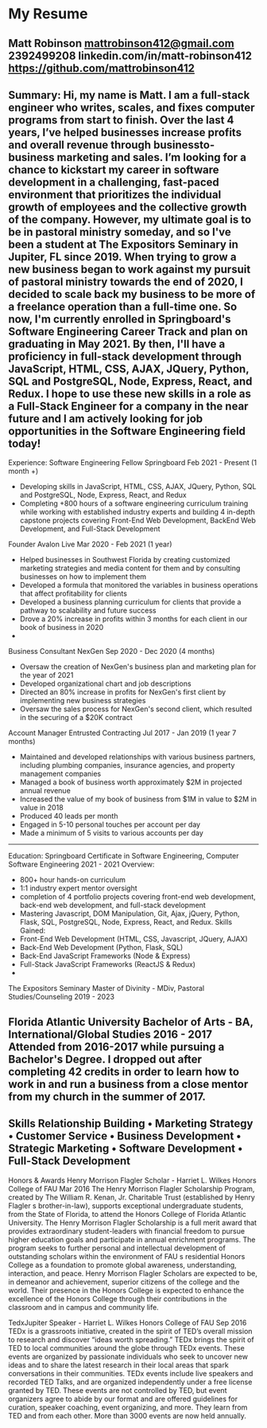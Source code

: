 # My Resume #
Matt Robinson
mattrobinson412@gmail.com 2392499208
linkedin.com/in/matt-robinson412 https://github.com/mattrobinson412
---

Summary:
Hi, my name is Matt. I am a full-stack engineer who writes, scales, and fixes computer programs from start to
finish. Over the last 4 years, I’ve helped businesses increase profits and overall revenue through businessto-business marketing and sales. I’m looking for a chance to kickstart my career in software development in a
challenging, fast-paced environment that prioritizes the individual growth of employees and the collective growth of
the company.
However, my ultimate goal is to be in pastoral ministry someday, and so I've been a student at The Expositors
Seminary in Jupiter, FL since 2019. When trying to grow a new business began to work against my pursuit
of pastoral ministry towards the end of 2020, I decided to scale back my business to be more of a freelance
operation than a full-time one.
So now, I'm currently enrolled in Springboard's Software Engineering Career Track and plan on graduating in May
2021. By then, I'll have a proficiency in full-stack development through JavaScript, HTML, CSS, AJAX, JQuery,
Python, SQL and PostgreSQL, Node, Express, React, and Redux. I hope to use these new skills in a role as a
Full-Stack Engineer for a company in the near future and I am actively looking for job opportunities in the Software
Engineering field today!
---

Experience:
Software Engineering Fellow
Springboard
Feb 2021 - Present (1 month +)
- Developing skills in JavaScript, HTML, CSS, AJAX, JQuery, Python, SQL and PostgreSQL, Node,
Express, React, and Redux
- Completing +800 hours of a software engineering curriculum training while working with established
industry experts and building 4 in-depth capstone projects covering Front-End Web Development, BackEnd Web Development, and Full-Stack Development

Founder
Avalon Live
Mar 2020 - Feb 2021 (1 year)
- Helped businesses in Southwest Florida by creating customized marketing strategies and media
content for them and by consulting businesses on how to implement them
- Developed a formula that monitored the variables in business operations that affect profitability for
clients
- Developed a business planning curriculum for clients that provide a pathway to scalability and future
success
- Drove a 20% increase in profits within 3 months for each client in our book of business in 2020
- 
Business Consultant
NexGen
Sep 2020 - Dec 2020 (4 months)
- Oversaw the creation of NexGen's business plan and marketing plan for the year of 2021
- Developed organizational chart and job descriptions
- Directed an 80% increase in profits for NexGen's first client by implementing new business strategies
- Oversaw the sales process for NexGen's second client, which resulted in the securing of a $20K
contract

Account Manager
Entrusted Contracting
Jul 2017 - Jan 2019 (1 year 7 months)
- Maintained and developed relationships with various business partners, including plumbing
companies, insurance agencies, and property management companies
- Managed a book of business worth approximately $2M in projected annual revenue
- Increased the value of my book of business from $1M in value to $2M in value in 2018
- Produced 40 leads per month
- Engaged in 5-10 personal touches per account per day
- Made a minimum of 5 visits to various accounts per day
---

Education:
Springboard
Certificate in Software Engineering, Computer Software Engineering
2021 - 2021
Overview:
- 800+ hour hands-on curriculum
- 1:1 industry expert mentor oversight
- completion of 4 portfolio projects covering front-end web development, back-end web development,
and full-stack development
- Mastering Javascript, DOM Manipulation, Git, Ajax, jQuery, Python, Flask, SQL, PostgreSQL, Node,
Express, React, and Redux.
Skills Gained:
- Front-End Web Development (HTML, CSS, Javascript, JQuery, AJAX)
- Back-End Web Development (Python, Flask, SQL)
- Back-End JavaScript Frameworks (Node & Express)
- Full-Stack JavaScript Frameworks (ReactJS & Redux)
- 
The Expositors Seminary
Master of Divinity - MDiv, Pastoral Studies/Counseling
2019 - 2023

Florida Atlantic University
Bachelor of Arts - BA, International/Global Studies
2016 - 2017
Attended from 2016-2017 while pursuing a Bachelor's Degree. I dropped out after completing 42 credits
in order to learn how to work in and run a business from a close mentor from my church in the summer
of 2017.
---

Skills
Relationship Building   •   Marketing Strategy   •   Customer Service   •   Business Development   •   Strategic
Marketing   •   Software Development   •   Full-Stack Development
---

Honors & Awards
Henry Morrison Flagler Scholar - Harriet L. Wilkes Honors College of FAU
Mar 2016
The Henry Morrison Flagler Scholarship Program, created by The William R. Kenan, Jr. Charitable
Trust (established by Henry Flagler s brother-in-law), supports exceptional undergraduate students,
from the State of Florida, to attend the Honors College of Florida Atlantic University. The Henry
Morrison Flagler Scholarship is a full merit award that provides extraordinary student-leaders with
financial freedom to pursue higher education goals and participate in annual enrichment programs.
The program seeks to further personal and intellectual development of outstanding scholars within
the environment of FAU s residential Honors College as a foundation to promote global awareness,
understanding, interaction, and peace.
Henry Morrison Flagler Scholars are expected to be, in demeanor and achievement, superior citizens of
the college and the world. Their presence in the Honors College is expected to enhance the excellence
of the Honors College through their contributions in the classroom and in campus and community life.

TedxJupiter Speaker - Harriet L. Wilkes Honors College of FAU
Sep 2016
TEDx is a grassroots initiative, created in the spirit of TED’s overall mission to research and discover
“ideas worth spreading.” TEDx brings the spirit of TED to local communities around the globe through
TEDx events. These events are organized by passionate individuals who seek to uncover new ideas
and to share the latest research in their local areas that spark conversations in their communities. TEDx
events include live speakers and recorded TED Talks, and are organized independently under a free
license granted by TED. These events are not controlled by TED, but event organizers agree to abide
by our format and are offered guidelines for curation, speaker coaching, event organizing, and more.
They learn from TED and from each other. More than 3000 events are now held annually.
